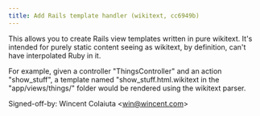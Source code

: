 ```yaml
---
title: Add Rails template handler (wikitext, cc6949b)
---
```


This allows you to create Rails view templates written in pure wikitext. It's intended for purely static content seeing as wikitext, by definition, can't have interpolated Ruby in it.

For example, given a controller "ThingsController" and an action "show\_stuff", a template named "show\_stuff.html.wikitext in the "app/views/things/" folder would be rendered using the wikitext parser.

Signed-off-by: Wincent Colaiuta &lt;win@wincent.com&gt;
